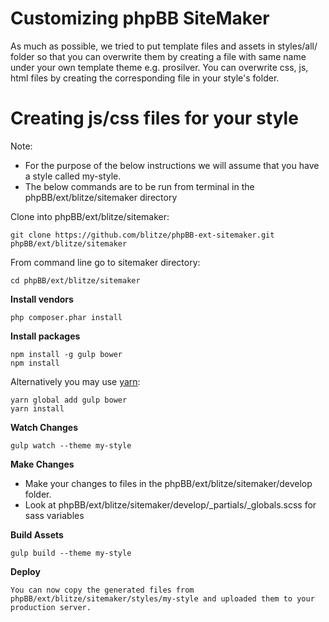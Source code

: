 # Customizing phpBB SiteMaker

As much as possible, we tried to put template files and assets in styles/all/ folder so that you can overwrite them by creating a file with same name under your own template theme e.g. prosilver.
You can overwrite css, js, html files by creating the corresponding file in your style's folder.

# Creating js/css files for your style

Note:
* For the purpose of the below instructions we will assume that you have a style called my-style.
* The below commands are to be run from terminal in the phpBB/ext/blitze/sitemaker directory

Clone into phpBB/ext/blitze/sitemaker:

    git clone https://github.com/blitze/phpBB-ext-sitemaker.git phpBB/ext/blitze/sitemaker

From command line go to sitemaker directory:

    cd phpBB/ext/blitze/sitemaker

**Install vendors**

    php composer.phar install

**Install packages**

	npm install -g gulp bower
	npm install

Alternatively you may use [yarn](https://yarnpkg.com):

	yarn global add gulp bower
	yarn install

**Watch Changes**

	gulp watch --theme my-style

**Make Changes**

* Make your changes to files in the phpBB/ext/blitze/sitemaker/develop folder.
* Look at phpBB/ext/blitze/sitemaker/develop/_partials/_globals.scss for sass variables

**Build Assets**

	gulp build --theme my-style

**Deploy**

	You can now copy the generated files from phpBB/ext/blitze/sitemaker/styles/my-style and uploaded them to your production server.